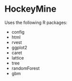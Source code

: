 # HockeyMine
Uses the following R packages:
* config
* html
* rvest
* ggplot2
* caret
* lattice
* tree
* randomForest
* gbm
